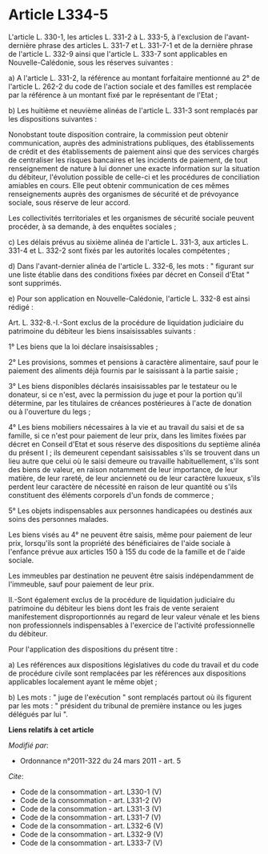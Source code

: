 # Article L334-5

L'article L. 330-1, les articles L. 331-2 à L. 333-5, à l'exclusion de l'avant-dernière phrase des articles L. 331-7 et L.
331-7-1 et de la dernière phrase de l'article L. 332-9 ainsi que l'article L. 333-7 sont applicables en Nouvelle-Calédonie,
sous les réserves suivantes : 

a) A l'article L. 331-2, la référence au montant forfaitaire mentionné au 2° de l'article L. 262-2 du code de l'action
sociale et des familles est remplacée par la référence à un montant fixé par le représentant de l'Etat ; 

b) Les huitième et neuvième alinéas de l'article L. 331-3 sont remplacés par les dispositions suivantes : 

Nonobstant toute disposition contraire, la commission peut obtenir communication, auprès des administrations publiques, des
établissements de crédit et des établissements de paiement ainsi que des services chargés de centraliser les risques
bancaires et les incidents de paiement, de tout renseignement de nature à lui donner une exacte information sur la situation
du débiteur, l'évolution possible de celle-ci et les procédures de conciliation amiables en cours. Elle peut obtenir
communication de ces mêmes renseignements auprès des organismes de sécurité et de prévoyance sociale, sous réserve de leur
accord. 

Les collectivités territoriales et les organismes de sécurité sociale peuvent procéder, à sa demande, à des enquêtes
sociales ; 

c) Les délais prévus au sixième alinéa de l'article L. 331-3, aux articles L. 331-4 et L. 332-2 sont fixés par les autorités
locales compétentes ; 

d) Dans l'avant-dernier alinéa de l'article L. 332-6, les mots : " figurant sur une liste établie dans des conditions fixées
par décret en Conseil d'Etat " sont supprimés. 

e) Pour son application en Nouvelle-Calédonie, l'article L. 332-8 est ainsi rédigé : 

Art. L. 332-8.-I.-Sont exclus de la procédure de liquidation judiciaire du patrimoine du débiteur les biens insaisissables
suivants : 

1° Les biens que la loi déclare insaisissables ; 

2° Les provisions, sommes et pensions à caractère alimentaire, sauf pour le paiement des aliments déjà fournis par le
saisissant à la partie saisie ; 

3° Les biens disponibles déclarés insaisissables par le testateur ou le donateur, si ce n'est, avec la permission du juge et
pour la portion qu'il détermine, par les titulaires de créances postérieures à l'acte de donation ou à l'ouverture du legs ; 

4° Les biens mobiliers nécessaires à la vie et au travail du saisi et de sa famille, si ce n'est pour paiement de leur prix,
dans les limites fixées par décret en Conseil d'Etat et sous réserve des dispositions du septième alinéa du présent I ; ils
demeurent cependant saisissables s'ils se trouvent dans un lieu autre que celui où le saisi demeure ou travaille
habituellement, s'ils sont des biens de valeur, en raison notamment de leur importance, de leur matière, de leur rareté, de
leur ancienneté ou de leur caractère luxueux, s'ils perdent leur caractère de nécessité en raison de leur quantité ou s'ils
constituent des éléments corporels d'un fonds de commerce ; 

5° Les objets indispensables aux personnes handicapées ou destinés aux soins des personnes malades. 

Les biens visés au 4° ne peuvent être saisis, même pour paiement de leur prix, lorsqu'ils sont la propriété des bénéficiaires
de l'aide sociale à l'enfance prévue aux articles 150 à 155 du code de la famille et de l'aide sociale. 

Les immeubles par destination ne peuvent être saisis indépendamment de l'immeuble, sauf pour paiement de leur prix. 

II.-Sont également exclus de la procédure de liquidation judiciaire du patrimoine du débiteur les biens dont les frais de
vente seraient manifestement disproportionnés au regard de leur valeur vénale et les biens non professionnels indispensables
à l'exercice de l'activité professionnelle du débiteur. 

Pour l'application des dispositions du présent titre : 

a) Les références aux dispositions législatives du code du travail et du code de procédure civile sont remplacées par les
références aux dispositions applicables localement ayant le même objet ; 

b) Les mots : " juge de l'exécution " sont remplacés partout où ils figurent par les mots : " président du tribunal de
première instance ou les juges délégués par lui ".

**Liens relatifs à cet article**

_Modifié par_:

  - Ordonnance n°2011-322 du 24 mars 2011 - art. 5

_Cite_:

  - Code de la consommation - art. L330-1 (V)
  - Code de la consommation - art. L331-2 (V)
  - Code de la consommation - art. L331-3 (V)
  - Code de la consommation - art. L331-7 (V)
  - Code de la consommation - art. L332-6 (V)
  - Code de la consommation - art. L332-9 (V)
  - Code de la consommation - art. L333-7 (V)
